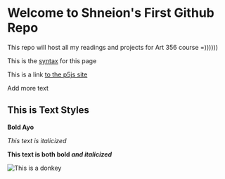 # Welcome to Shneion's First Github Repo

This repo will host all my readings and projects for Art 356 course =))))))

This is the [syntax](https://docs.github.com/en/get-started/writing-on-github/getting-started-with-writing-and-formatting-on-github/basic-writing-and-formatting-syntax) for this page

This is a link [to the p5js site](https://p5js.org/)

Add more text

## This is Text Styles

**Bold Ayo**

*This text is italicized*

**This text is both bold *and italicized***

![This is a donkey]([https://media.tenor.com/uJtadN6ZM7oAAAAM/donkey-stare.gif](https://ih1.redbubble.net/image.5654743081.1514/bg,f8f8f8-flat,750x,075,f-pad,750x1000,f8f8f8.jpg))

